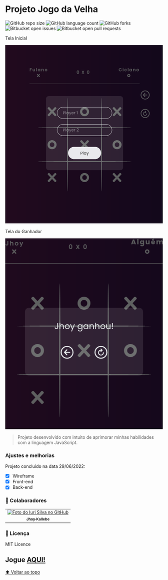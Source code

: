 # Projeto Jogo da Velha

![GitHub repo size](https://img.shields.io/github/repo-size/Jhoy-Kallebe/Jogo_da_Velha?style=for-the-badge)
![GitHub language count](https://img.shields.io/github/languages/count/Jhoy-Kallebe/Jogo_da_Velha?style=for-the-badge)
![GitHub forks](https://img.shields.io/github/forks/Jhoy-Kallebe/Jogo_da_Velha?style=for-the-badge)
![Bitbucket open issues](https://img.shields.io/bitbucket/issues/Jhoy-Kallebe/Jogo_da_Velha?style=for-the-badge)
![Bitbucket open pull requests](https://img.shields.io/bitbucket/pr-raw/Jhoy-Kallebe/Jogo_da_Velha?style=for-the-badge)

<p>Tela Inicial</p>
<img src="play-game.png" width="600px;" alt="imagem tela inicial">
<p>Tela do Ganhador</p>
<img src="game-win.png" width="600px;" alt="imagem tela ganhador">

> Projeto desenvolvido com intuito de aprimorar minhas habilidades com a linguagem JavaScript.
### Ajustes e melhorias
Projeto concluído na data 29/06/2022:

- [x] Wireframe
- [x] Front-end
- [x] Back-end

### 🤝 Colaboradores

<table>
  <tr>
    <td align="center">
      <a href="https://github.com/Jhoy-Kallebe">
        <img src="https://avatars.githubusercontent.com/u/98123726?v=4" width="100px;" alt="Foto do Iuri Silva no GitHub"/><br>
        <sub>
          <b>Jhoy Kallebe</b>
        </sub>
      </a>
    </td>
  </tr>
</table>

### 📝 Licença

MIT Licence

## Jogue <a href="https://jhoy-kallebe.github.io/Jogo_da_Velha/app/src/">AQUI!</a>

[⬆ Voltar ao topo](#projeto-jogo-da-velha)<br>
